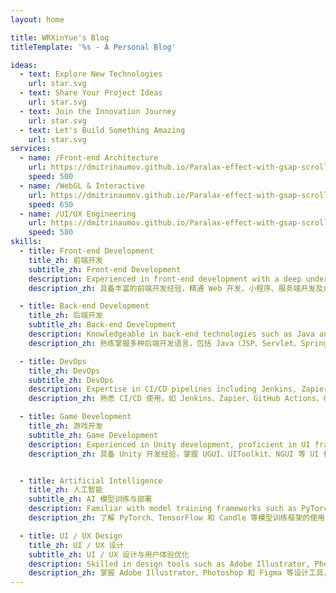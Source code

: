 ```yaml
---
layout: home

title: WRXinYue's Blog
titleTemplate: '%s - A Personal Blog'

ideas:
  - text: Explore New Technologies
    url: star.svg
  - text: Share Your Project Ideas
    url: star.svg
  - text: Join the Innovation Journey
    url: star.svg
  - text: Let's Build Something Amazing
    url: star.svg
services:
  - name: /Front-end Architecture
    url: https://dmitrinaumov.github.io/Paralax-effect-with-gsap-scrolltrigger/img/arrow.svg
    speed: 500
  - name: /WebGL & Interactive
    url: https://dmitrinaumov.github.io/Paralax-effect-with-gsap-scrolltrigger/img/arrow.svg
    speed: 650
  - name: /UI/UX Engineering
    url: https://dmitrinaumov.github.io/Paralax-effect-with-gsap-scrolltrigger/img/arrow.svg
    speed: 580
skills:
  - title: Front-end Development
    title_zh: 前端开发
    subtitle_zh: Front-end Development
    description: Experienced in front-end development with a deep understanding of React and Vue frameworks. Proficient in state management (Redux, Pinia, MobX, Zustand, Jotai, StateX) and styling tools (UnoCSS, Tailwind CSS, SASS). Familiar with Nuxt.js and Next.js, leveraging SSR, SSG, and caching for SEO optimization. Ensures high code quality and efficient project delivery.
    description_zh: 具备丰富的前端开发经验，精通 Web 开发、小程序、服务端开发及桌面端开发。深入理解 React 和 Vue 框架，并能结合 SSR、SSG 及缓存技术进行 SEO 优化。熟悉 PWA、Service Worker 及跨端开发，具备扎实的 Node.js 开发能力，并能构建跨平台桌面应用。掌握 WebGL、Three.js、GSAP、PixiJS 等可视化、3D 及动画技术。掌握 Rollup、Webpack、Vite 和 Rspack（Rsbuild）等构建工具，深入理解构建流程，如 bundle、codegen 等，并具备构建工具插件开发经验。熟练使用 ESLint、Prettier 和 Biome 等代码规范化工具，确保高效维护代码质量和一致性。熟悉 Electron 和 Tauri 等 WebUI 本地打包框架，能够高效构建桌面应用。

  - title: Back-end Development
    title_zh: 后端开发
    subtitle_zh: Back-end Development
    description: Knowledgeable in back-end technologies such as Java and Python. Familiar with Nginx and Docker configuration and optimization. Capable of independently handling basic server deployment and maintenance, including Node.js, Python, Java, and databases like MySQL and MongoDB.
    description_zh: 熟练掌握多种后端开发语言，包括 Java（JSP、Servlet、Spring、SpringMVC、SpringBoot、MyBatis、Maven 等）、Python（Django、FastAPI、SQLAlchemy、Uvicorn、Pydantic、LangChain、Asyncpg、Aiomysql、Pymongo、Asyncio、Aiosql、Tenacity、Requests、Pytest、Loguru + Mypy 等），以及 C#（WPF、Unity 3D）。

  - title: DevOps
    title_zh: DevOps
    subtitle_zh: DevOps
    description: Expertise in CI/CD pipelines including Jenkins, Zapier, GitHub Actions, and GitLab CI/CD. Experienced in configuring and optimizing Nginx, Docker, and Minio. Proficient in database technologies such as MySQL, MongoDB, Redis, and Milvus.
    description_zh: 熟悉 CI/CD 使用，如 Jenkins、Zapier、GitHub Actions、GitLab CI/CD，熟练配置和优化 Nginx、Docker、Minio。掌握 MySQL、MongoDB、Redis、Milvus、Minio 等数据库技术。

  - title: Game Development
    title_zh: 游戏开发
    subtitle_zh: Game Development
    description: Experienced in Unity development, proficient in UI frameworks such as UGUI, UIToolkit, and NGUI, and capable of seamlessly integrating plugins like Magica Cloth, Rayfire, and Final Motion Matching for Unity (MMU).
    description_zh: 具备 Unity 开发经验，掌握 UGUI、UIToolkit、NGUI 等 UI 框架，并能够灵活集成 Magica Cloth、Rayfire、Final Motion Matching for Unity (MMU) 等插件。


  - title: Artificial Intelligence
    title_zh: 人工智能
    subtitle_zh: AI 模型训练与部署
    description: Familiar with model training frameworks such as PyTorch, TensorFlow, and Candle. Experienced in deploying and serving large models using tools like Ollama and LangChain.
    description_zh: 了解 PyTorch、TensorFlow 和 Candle 等模型训练框架的使用，熟悉 Ollama 和 LangChain 等大模型部署与服务化工具。

  - title: UI / UX Design
    title_zh: UI / UX 设计
    subtitle_zh: UI / UX 设计与用户体验优化
    description: Skilled in design tools such as Adobe Illustrator, Photoshop, and Figma. Familiar with Apple Human Interface Guidelines and Material Design standards. Capable of independently designing icons and UI components.
    description_zh: 掌握 Adobe Illustrator、Photoshop 和 Figma 等设计工具，熟悉 Apple Human Interface Guidelines 和 Material Design 设计规范，能够独立设计图标、界面样式。
---
```


<!-- @layout-full-width -->

<div class="flex justify-center">
  <WRPersonalIntroduction />
</div>
